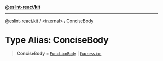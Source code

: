 [**@eslint-react/kit**](../../README.md)

***

[@eslint-react/kit](../../README.md) / [\<internal\>](../README.md) / ConciseBody

# Type Alias: ConciseBody

> **ConciseBody** = [`FunctionBody`](FunctionBody.md) \| [`Expression`](../interfaces/Expression.md)
